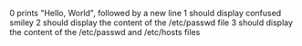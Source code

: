 0 prints "Hello, World", followed by a new line
1 should display confused smiley
2 should display the content of the /etc/passwd file
3 should display the content of the /etc/passwd and /etc/hosts files
